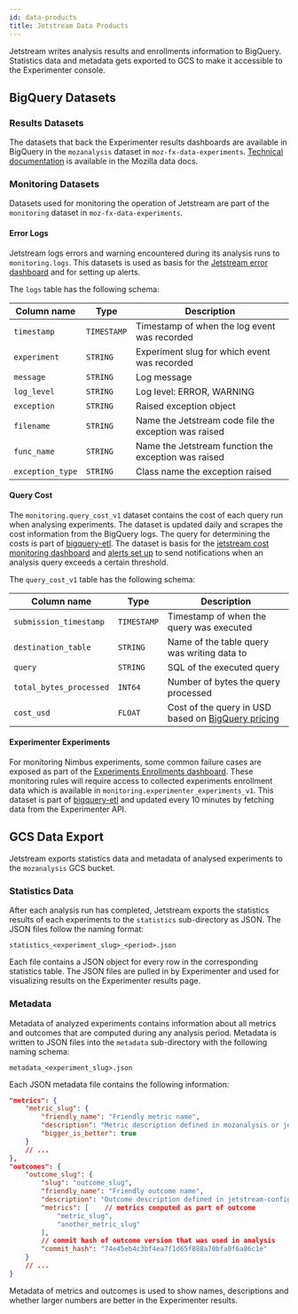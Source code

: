 ```yaml
---
id: data-products
title: Jetstream Data Products
---
```


Jetstream writes analysis results and enrollments information to BigQuery. Statistics data and metadata gets exported to GCS to make it accessible to the Experimenter console.

## BigQuery Datasets

### Results Datasets

The datasets that back the Experimenter results dashboards are available in BigQuery in the `mozanalysis` dataset in `moz-fx-data-experiments`. [Technical documentation][jetstream-dtmo] is available in the Mozilla data docs.

### Monitoring Datasets

Datasets used for monitoring the operation of Jetstream are part of the `monitoring` dataset in `moz-fx-data-experiments`.

#### Error Logs

Jetstream logs errors and warning encountered during its analysis runs to `monitoring.logs`. This datasets is used as basis for the [Jetstream error dashboard] and for setting up alerts.

The `logs` table has the following schema:

| Column name             | Type        | Description                                           |
| ----------------------- | ----------- | ----------------------------------------------------- |
| `timestamp`             | `TIMESTAMP` | Timestamp of when the log event was recorded          |
| `experiment`            | `STRING`    | Experiment slug for which event was recorded          |
| `message`               | `STRING`    | Log message                                           |
| `log_level`             | `STRING`    | Log level: ERROR, WARNING                             |
| `exception`             | `STRING`    | Raised exception object                               |
| `filename`              | `STRING`    | Name the Jetstream code file the exception was raised |
| `func_name`             | `STRING`    | Name the Jetstream function the exception was raised  |
| `exception_type`        | `STRING`    | Class name the exception raised                       |

#### Query Cost

The `monitoring.query_cost_v1` dataset contains the cost of each query run when analysing experiments. The dataset is updated daily and scrapes the cost information from the BigQuery logs. The query for determining the costs is part of [bigquery-etl](https://github.com/mozilla/bigquery-etl/tree/main/sql/moz-fx-data-experiments/monitoring/query_cost_v1). The dataset is basis for the [jetstream cost monitoring dashboard](https://sql.telemetry.mozilla.org/dashboard/jetstream-cost) and [alerts set up](https://sql.telemetry.mozilla.org/alerts/91) to send notifications when an analysis query exceeds a certain threshold.

The `query_cost_v1` table has the following schema:

| Column name             | Type        | Description                                           |
| ----------------------- | ----------- | ----------------------------------------------------- |
| `submission_timestamp`  | `TIMESTAMP` | Timestamp of when the query was executed              |
| `destination_table`     | `STRING`    | Name of the table query was writing data to           |
| `query`                 | `STRING`    | SQL of the executed query                             |
| `total_bytes_processed` | `INT64`     | Number of bytes the query processed                   |
| `cost_usd`              | `FLOAT`     | Cost of the query in USD based on [BigQuery pricing]  |

#### Experimenter Experiments

For monitoring Nimbus experiments, some common failure cases are exposed as part of the [Experiments Enrollments dashboard](https://mozilla.cloud.looker.com/dashboards-next/216). These monitoring rules will require access to collected experiments enrollment data which is available in `monitoring.experimenter_experiments_v1`. This dataset is part of [bigquery-etl](https://github.com/mozilla/bigquery-etl/tree/main/sql/moz-fx-data-experiments/monitoring/experimenter_experiments_v1) and updated every 10 minutes by fetching data from the Experimenter API.

## GCS Data Export

Jetstream exports statistics data and metadata of analysed experiments to the `mozanalysis` GCS bucket.

### Statistics Data

After each analysis run has completed, Jetstream exports the statistics results of each experiments to the `statistics` sub-directory as JSON. The JSON files follow the naming format:

`statistics_<experiment_slug>_<period>.json`

Each file contains a JSON object for every row in the corresponding statistics table. The JSON files are pulled in by Experimenter and used for visualizing results on the Experimenter results page.

### Metadata

Metadata of analyzed experiments contains information about all metrics and outcomes that are computed during any analysis period. Metadata is written to JSON files into the `metadata` sub-directory with the following naming schema:

`metadata_<experiment_slug>.json`

Each JSON metadata file contains the following information:

```json
"metrics": {
    "metric_slug": {
        "friendly_name": "Friendly metric name",
        "description": "Metric description defined in mozanalysis or jetstream-config",
        "bigger_is_better": true
    }
    // ...
},
"outcomes": {
    "outcome_slug": {
        "slug": "outcome_slug",
        "friendly_name": "Friendly outcome name",
        "description": "Outcome description defined in jetstream-config",
        "metrics": [    // metrics computed as part of outcome
            "metric_slug",
            "another_metric_slug"
        ],
        // commit hash of outcome version that was used in analysis
        "commit_hash": "74e45eb4c3bf4ea7f1d65f888a70bfa0f6a86c1e" 
    }
    // ...
}
```

Metadata of metrics and outcomes is used to show names, descriptions and whether larger numbers are better in the Experimenter results. 

[jetstream-dtmo]: https://docs.telemetry.mozilla.org/datasets/jetstream.html
[jetstream error dashboard]: https://mozilla.cloud.looker.com/dashboards/246
[bigquery pricing]: https://cloud.google.com/bigquery/pricing
